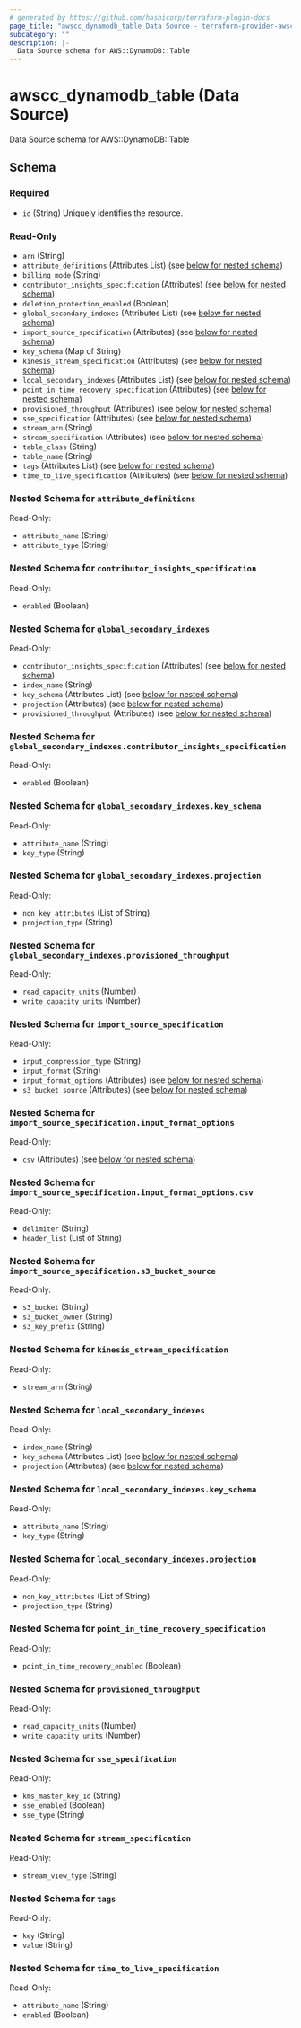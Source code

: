 ```yaml
---
# generated by https://github.com/hashicorp/terraform-plugin-docs
page_title: "awscc_dynamodb_table Data Source - terraform-provider-awscc"
subcategory: ""
description: |-
  Data Source schema for AWS::DynamoDB::Table
---
```


# awscc_dynamodb_table (Data Source)

Data Source schema for AWS::DynamoDB::Table



<!-- schema generated by tfplugindocs -->
## Schema

### Required

- `id` (String) Uniquely identifies the resource.

### Read-Only

- `arn` (String)
- `attribute_definitions` (Attributes List) (see [below for nested schema](#nestedatt--attribute_definitions))
- `billing_mode` (String)
- `contributor_insights_specification` (Attributes) (see [below for nested schema](#nestedatt--contributor_insights_specification))
- `deletion_protection_enabled` (Boolean)
- `global_secondary_indexes` (Attributes List) (see [below for nested schema](#nestedatt--global_secondary_indexes))
- `import_source_specification` (Attributes) (see [below for nested schema](#nestedatt--import_source_specification))
- `key_schema` (Map of String)
- `kinesis_stream_specification` (Attributes) (see [below for nested schema](#nestedatt--kinesis_stream_specification))
- `local_secondary_indexes` (Attributes List) (see [below for nested schema](#nestedatt--local_secondary_indexes))
- `point_in_time_recovery_specification` (Attributes) (see [below for nested schema](#nestedatt--point_in_time_recovery_specification))
- `provisioned_throughput` (Attributes) (see [below for nested schema](#nestedatt--provisioned_throughput))
- `sse_specification` (Attributes) (see [below for nested schema](#nestedatt--sse_specification))
- `stream_arn` (String)
- `stream_specification` (Attributes) (see [below for nested schema](#nestedatt--stream_specification))
- `table_class` (String)
- `table_name` (String)
- `tags` (Attributes List) (see [below for nested schema](#nestedatt--tags))
- `time_to_live_specification` (Attributes) (see [below for nested schema](#nestedatt--time_to_live_specification))

<a id="nestedatt--attribute_definitions"></a>
### Nested Schema for `attribute_definitions`

Read-Only:

- `attribute_name` (String)
- `attribute_type` (String)


<a id="nestedatt--contributor_insights_specification"></a>
### Nested Schema for `contributor_insights_specification`

Read-Only:

- `enabled` (Boolean)


<a id="nestedatt--global_secondary_indexes"></a>
### Nested Schema for `global_secondary_indexes`

Read-Only:

- `contributor_insights_specification` (Attributes) (see [below for nested schema](#nestedatt--global_secondary_indexes--contributor_insights_specification))
- `index_name` (String)
- `key_schema` (Attributes List) (see [below for nested schema](#nestedatt--global_secondary_indexes--key_schema))
- `projection` (Attributes) (see [below for nested schema](#nestedatt--global_secondary_indexes--projection))
- `provisioned_throughput` (Attributes) (see [below for nested schema](#nestedatt--global_secondary_indexes--provisioned_throughput))

<a id="nestedatt--global_secondary_indexes--contributor_insights_specification"></a>
### Nested Schema for `global_secondary_indexes.contributor_insights_specification`

Read-Only:

- `enabled` (Boolean)


<a id="nestedatt--global_secondary_indexes--key_schema"></a>
### Nested Schema for `global_secondary_indexes.key_schema`

Read-Only:

- `attribute_name` (String)
- `key_type` (String)


<a id="nestedatt--global_secondary_indexes--projection"></a>
### Nested Schema for `global_secondary_indexes.projection`

Read-Only:

- `non_key_attributes` (List of String)
- `projection_type` (String)


<a id="nestedatt--global_secondary_indexes--provisioned_throughput"></a>
### Nested Schema for `global_secondary_indexes.provisioned_throughput`

Read-Only:

- `read_capacity_units` (Number)
- `write_capacity_units` (Number)



<a id="nestedatt--import_source_specification"></a>
### Nested Schema for `import_source_specification`

Read-Only:

- `input_compression_type` (String)
- `input_format` (String)
- `input_format_options` (Attributes) (see [below for nested schema](#nestedatt--import_source_specification--input_format_options))
- `s3_bucket_source` (Attributes) (see [below for nested schema](#nestedatt--import_source_specification--s3_bucket_source))

<a id="nestedatt--import_source_specification--input_format_options"></a>
### Nested Schema for `import_source_specification.input_format_options`

Read-Only:

- `csv` (Attributes) (see [below for nested schema](#nestedatt--import_source_specification--input_format_options--csv))

<a id="nestedatt--import_source_specification--input_format_options--csv"></a>
### Nested Schema for `import_source_specification.input_format_options.csv`

Read-Only:

- `delimiter` (String)
- `header_list` (List of String)



<a id="nestedatt--import_source_specification--s3_bucket_source"></a>
### Nested Schema for `import_source_specification.s3_bucket_source`

Read-Only:

- `s3_bucket` (String)
- `s3_bucket_owner` (String)
- `s3_key_prefix` (String)



<a id="nestedatt--kinesis_stream_specification"></a>
### Nested Schema for `kinesis_stream_specification`

Read-Only:

- `stream_arn` (String)


<a id="nestedatt--local_secondary_indexes"></a>
### Nested Schema for `local_secondary_indexes`

Read-Only:

- `index_name` (String)
- `key_schema` (Attributes List) (see [below for nested schema](#nestedatt--local_secondary_indexes--key_schema))
- `projection` (Attributes) (see [below for nested schema](#nestedatt--local_secondary_indexes--projection))

<a id="nestedatt--local_secondary_indexes--key_schema"></a>
### Nested Schema for `local_secondary_indexes.key_schema`

Read-Only:

- `attribute_name` (String)
- `key_type` (String)


<a id="nestedatt--local_secondary_indexes--projection"></a>
### Nested Schema for `local_secondary_indexes.projection`

Read-Only:

- `non_key_attributes` (List of String)
- `projection_type` (String)



<a id="nestedatt--point_in_time_recovery_specification"></a>
### Nested Schema for `point_in_time_recovery_specification`

Read-Only:

- `point_in_time_recovery_enabled` (Boolean)


<a id="nestedatt--provisioned_throughput"></a>
### Nested Schema for `provisioned_throughput`

Read-Only:

- `read_capacity_units` (Number)
- `write_capacity_units` (Number)


<a id="nestedatt--sse_specification"></a>
### Nested Schema for `sse_specification`

Read-Only:

- `kms_master_key_id` (String)
- `sse_enabled` (Boolean)
- `sse_type` (String)


<a id="nestedatt--stream_specification"></a>
### Nested Schema for `stream_specification`

Read-Only:

- `stream_view_type` (String)


<a id="nestedatt--tags"></a>
### Nested Schema for `tags`

Read-Only:

- `key` (String)
- `value` (String)


<a id="nestedatt--time_to_live_specification"></a>
### Nested Schema for `time_to_live_specification`

Read-Only:

- `attribute_name` (String)
- `enabled` (Boolean)


